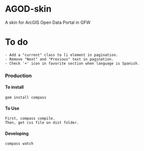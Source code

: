 AGOD-skin
=========

A skin for ArcGIS Open Data Portal in GFW

# To do

	- Add a "current" class to li element in pagination.
	- Remove "Next" and "Previous" text in pagination.
	- Check '+' icon in favorite section when language is Spanish.

### Production

#### To install
	gem install compass

#### To Use

	First, compass compile.
	Then, get css file on dist folder.

#### Developing
	compass watch
